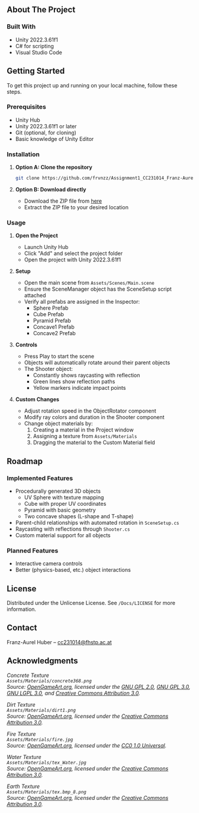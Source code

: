 ## About The Project

### Built With
* Unity 2022.3.61f1
* C# for scripting
* Visual Studio Code

## Getting Started 
To get this project up and running on your local machine, follow these steps.

### Prerequisites
* Unity Hub
* Unity 2022.3.61f1 or later
* Git (optional, for cloning)
* Basic knowledge of Unity Editor

### Installation
1. **Option A: Clone the repository**
   ```bash
   git clone https://github.com/frvnzz/Assignment1_CC231014_Franz-Aurel_Huber.git
   ```

2. **Option B: Download directly**
   * Download the ZIP file from [here](https://github.com/frvnzz/Assignment1_CC231014_Franz-Aurel_Huber/archive/refs/heads/main.zip)
   * Extract the ZIP file to your desired location

### Usage
1. **Open the Project**
   * Launch Unity Hub
   * Click "Add" and select the project folder
   * Open the project with Unity 2022.3.61f1

2. **Setup**
   * Open the main scene from `Assets/Scenes/Main.scene`
   * Ensure the SceneManager object has the SceneSetup script attached
   * Verify all prefabs are assigned in the Inspector:
     - Sphere Prefab
     - Cube Prefab
     - Pyramid Prefab
     - Concave1 Prefab
     - Concave2 Prefab

3. **Controls**
   * Press Play to start the scene
   * Objects will automatically rotate around their parent objects
   * The Shooter object:
     - Constantly shows raycasting with reflection
     - Green lines show reflection paths
     - Yellow markers indicate impact points

4. **Custom Changes**
   * Adjust rotation speed in the ObjectRotator component
   * Modify ray colors and duration in the Shooter component
   * Change object materials by:
     1. Creating a material in the Project window
     2. Assigning a texture from `Assets/Materials`
     3. Dragging the material to the Custom Material field

## Roadmap
### Implemented Features
* Procedurally generated 3D objects
  - UV Sphere with texture mapping
  - Cube with proper UV coordinates
  - Pyramid with basic geometry
  - Two concave shapes (L-shape and T-shape)
* Parent-child relationships with automated rotation in `SceneSetup.cs`
* Raycasting with reflections through `Shooter.cs`
* Custom material support for all objects

### Planned Features
* Interactive camera controls
* Better (physics-based, etc.) object interactions

## License 
Distributed under the Unlicense License. See `/Docs/LICENSE` for more information.

## Contact
Franz-Aurel Huber – [cc231014@fhstp.ac.at](mailto:cc231014@fhstp.ac.at)

## Acknowledgments
*Concrete Texture  
`Assets/Materials/concrete368.png`  
Source: [OpenGameArt.org](https://opengameart.org/node/9981), licensed under the [GNU GPL 2.0](https://www.gnu.org/licenses/old-licenses/gpl-2.0.en.html), [GNU GPL 3.0](https://www.gnu.org/licenses/gpl-3.0.en.html), [GNU LGPL 3.0](https://www.gnu.org/licenses/lgpl-3.0.en.html), and [Creative Commons Attribution 3.0](https://creativecommons.org/licenses/by/3.0/).*

*Dirt Texture  
`Assets/Materials/dirt1.png`  
Source: [OpenGameArt.org](https://opengameart.org/content/dirt-004), licensed under the [Creative Commons Attribution 3.0](https://creativecommons.org/licenses/by/3.0/).*

*Fire Texture  
`Assets/Materials/fire.jpg`  
Source: [OpenGameArt.org](https://opengameart.org/node/7763), licensed under the [CC0 1.0 Universal](https://creativecommons.org/publicdomain/zero/1.0/).*

*Water Texture  
`Assets/Materials/tex_Water.jpg`  
Source: [OpenGameArt.org](https://opengameart.org/node/10510), licensed under the [Creative Commons Attribution 3.0](https://creativecommons.org/licenses/by/3.0/).*

*Earth Texture  
`Assets/Materials/tex.bmp_8.png`  
Source: [OpenGameArt.org](https://opengameart.org/node/12616), licensed under the [Creative Commons Attribution 3.0](https://creativecommons.org/licenses/by/3.0/).*